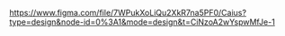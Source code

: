 https://www.figma.com/file/7WPukXoLiQu2XkR7na5PF0/Caius?type=design&node-id=0%3A1&mode=design&t=CiNzoA2wYspwMfJe-1